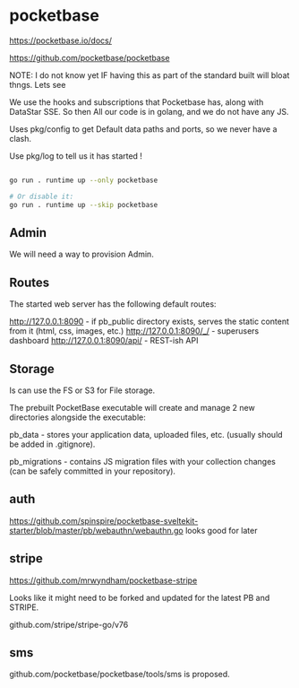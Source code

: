 # pocketbase

https://pocketbase.io/docs/

https://github.com/pocketbase/pocketbase

NOTE: I do not know yet IF having this as part of the standard built will bloat thngs. Lets see 


We use the hooks and subscriptions that Pocketbase has, along with DataStar SSE. So then All our code is in golang, and we do not have any JS. 

Uses pkg/config to get Default data paths and ports, so we never have a clash.

Use pkg/log to tell us it has started !

```sh

go run . runtime up --only pocketbase

# Or disable it:
go run . runtime up --skip pocketbase

``` 

## Admin

We will need a way to provision Admin. 

## Routes 

The started web server has the following default routes:

http://127.0.0.1:8090 - if pb_public directory exists, serves the static content from it (html, css, images, etc.)
http://127.0.0.1:8090/_/ - superusers dashboard
http://127.0.0.1:8090/api/ - REST-ish API

## Storage

Is can use the FS or S3 for File storage.

The prebuilt PocketBase executable will create and manage 2 new directories alongside the executable:

pb_data - stores your application data, uploaded files, etc. (usually should be added in .gitignore).

pb_migrations - contains JS migration files with your collection changes (can be safely committed in your repository).


## auth

https://github.com/spinspire/pocketbase-sveltekit-starter/blob/master/pb/webauthn/webauthn.go looks good for later

## stripe

https://github.com/mrwyndham/pocketbase-stripe

Looks like it might need to be forked and updated for the latest PB and STRIPE.

github.com/stripe/stripe-go/v76

## sms

github.com/pocketbase/pocketbase/tools/sms is proposed.
